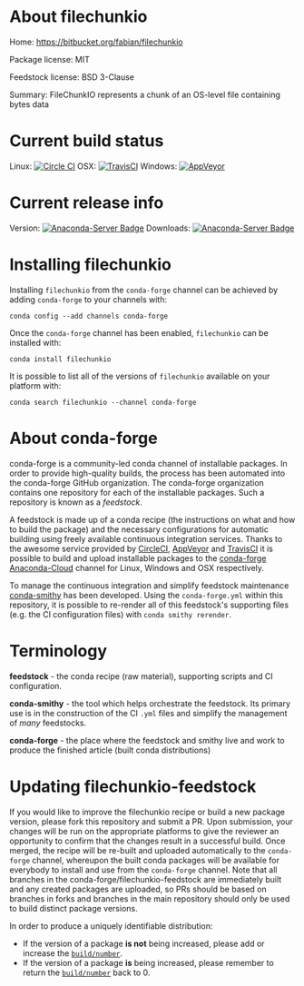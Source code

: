 About filechunkio
=================

Home: https://bitbucket.org/fabian/filechunkio

Package license: MIT

Feedstock license: BSD 3-Clause

Summary: FileChunkIO represents a chunk of an OS-level file containing bytes data



Current build status
====================

Linux: [![Circle CI](https://circleci.com/gh/conda-forge/filechunkio-feedstock.svg?style=shield)](https://circleci.com/gh/conda-forge/filechunkio-feedstock)
OSX: [![TravisCI](https://travis-ci.org/conda-forge/filechunkio-feedstock.svg?branch=master)](https://travis-ci.org/conda-forge/filechunkio-feedstock)
Windows: [![AppVeyor](https://ci.appveyor.com/api/projects/status/github/conda-forge/filechunkio-feedstock?svg=True)](https://ci.appveyor.com/project/conda-forge/filechunkio-feedstock/branch/master)

Current release info
====================
Version: [![Anaconda-Server Badge](https://anaconda.org/conda-forge/filechunkio/badges/version.svg)](https://anaconda.org/conda-forge/filechunkio)
Downloads: [![Anaconda-Server Badge](https://anaconda.org/conda-forge/filechunkio/badges/downloads.svg)](https://anaconda.org/conda-forge/filechunkio)

Installing filechunkio
======================

Installing `filechunkio` from the `conda-forge` channel can be achieved by adding `conda-forge` to your channels with:

```
conda config --add channels conda-forge
```

Once the `conda-forge` channel has been enabled, `filechunkio` can be installed with:

```
conda install filechunkio
```

It is possible to list all of the versions of `filechunkio` available on your platform with:

```
conda search filechunkio --channel conda-forge
```


About conda-forge
=================

conda-forge is a community-led conda channel of installable packages.
In order to provide high-quality builds, the process has been automated into the
conda-forge GitHub organization. The conda-forge organization contains one repository
for each of the installable packages. Such a repository is known as a *feedstock*.

A feedstock is made up of a conda recipe (the instructions on what and how to build
the package) and the necessary configurations for automatic building using freely
available continuous integration services. Thanks to the awesome service provided by
[CircleCI](https://circleci.com/), [AppVeyor](http://www.appveyor.com/)
and [TravisCI](https://travis-ci.org/) it is possible to build and upload installable
packages to the [conda-forge](https://anaconda.org/conda-forge)
[Anaconda-Cloud](http://docs.anaconda.org/) channel for Linux, Windows and OSX respectively.

To manage the continuous integration and simplify feedstock maintenance
[conda-smithy](http://github.com/conda-forge/conda-smithy) has been developed.
Using the ``conda-forge.yml`` within this repository, it is possible to re-render all of
this feedstock's supporting files (e.g. the CI configuration files) with ``conda smithy rerender``.


Terminology
===========

**feedstock** - the conda recipe (raw material), supporting scripts and CI configuration.

**conda-smithy** - the tool which helps orchestrate the feedstock.
                   Its primary use is in the construction of the CI ``.yml`` files
                   and simplify the management of *many* feedstocks.

**conda-forge** - the place where the feedstock and smithy live and work to
                  produce the finished article (built conda distributions)


Updating filechunkio-feedstock
==============================

If you would like to improve the filechunkio recipe or build a new
package version, please fork this repository and submit a PR. Upon submission,
your changes will be run on the appropriate platforms to give the reviewer an
opportunity to confirm that the changes result in a successful build. Once
merged, the recipe will be re-built and uploaded automatically to the
`conda-forge` channel, whereupon the built conda packages will be available for
everybody to install and use from the `conda-forge` channel.
Note that all branches in the conda-forge/filechunkio-feedstock are
immediately built and any created packages are uploaded, so PRs should be based
on branches in forks and branches in the main repository should only be used to
build distinct package versions.

In order to produce a uniquely identifiable distribution:
 * If the version of a package **is not** being increased, please add or increase
   the [``build/number``](http://conda.pydata.org/docs/building/meta-yaml.html#build-number-and-string).
 * If the version of a package **is** being increased, please remember to return
   the [``build/number``](http://conda.pydata.org/docs/building/meta-yaml.html#build-number-and-string)
   back to 0.
